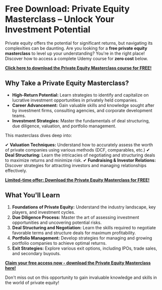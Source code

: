 # Free Download: Private Equity Masterclass – Unlock Your Investment Potential

Private equity offers the potential for significant returns, but navigating its complexities can be daunting. Are you looking for a **free private equity masterclass** to level up your understanding? You're in the right place! Discover how to access a complete Udemy course for **zero cost** below.

[**Click here to download the Private Equity Masterclass course for FREE!**](https://udemywork.com/private-equity-masterclass)

## Why Take a Private Equity Masterclass?

*   **High-Return Potential:** Learn strategies to identify and capitalize on lucrative investment opportunities in privately held companies.
*   **Career Advancement:** Gain valuable skills and knowledge sought after by investment firms, consulting agencies, and corporate development teams.
*   **Investment Strategies:** Master the fundamentals of deal structuring, due diligence, valuation, and portfolio management.

This masterclass dives deep into:

✔ **Valuation Techniques:** Understand how to accurately assess the worth of private companies using various methods (DCF, comparables, etc.)
✔ **Deal Structuring:** Learn the intricacies of negotiating and structuring deals to maximize returns and minimize risk.
✔ **Fundraising & Investor Relations:** Discover strategies for attracting investors and managing relationships effectively.

[**Limited-time offer: Download the Private Equity Masterclass for FREE!**](https://udemywork.com/private-equity-masterclass)

## What You'll Learn

1.  **Foundations of Private Equity:** Understand the industry landscape, key players, and investment cycles.
2.  **Due Diligence Process:** Master the art of assessing investment opportunities and uncovering potential risks.
3.  **Deal Structuring and Negotiation:** Learn the skills required to negotiate favorable terms and structure deals for maximum profitability.
4.  **Portfolio Management:** Develop strategies for managing and growing portfolio companies to achieve optimal returns.
5.  **Exit Strategies:** Explore various exit options, including IPOs, trade sales, and secondary buyouts.

[**Claim your free access now - download the Private Equity Masterclass here!**](https://udemywork.com/private-equity-masterclass)

Don't miss out on this opportunity to gain invaluable knowledge and skills in the world of private equity!
